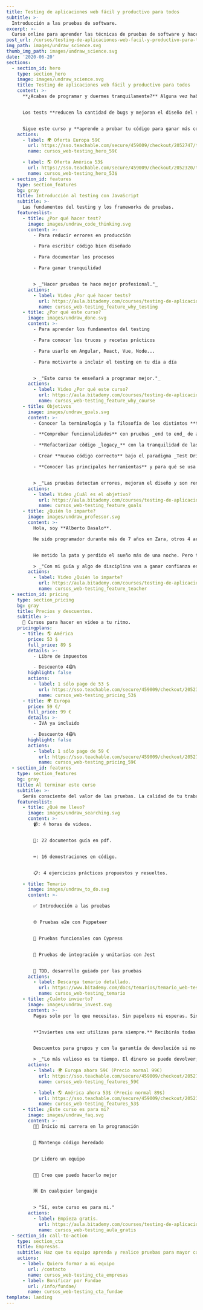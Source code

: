```yaml
---
title: Testing de aplicaciones web fácil y productivo para todos
subtitle: >-
  Introducción a las pruebas de software.
excerpt: >-
  Curso online para aprender las técnicas de pruebas de software y hacer testing fácil y rentable.
post_url: /cursos/testing-de-aplicaciones-web-facil-y-productivo-para-todos/
img_path: images/undraw_science.svg
thumb_img_path: images/undraw_science.svg
date: '2020-06-20'
sections:
  - section_id: hero
    type: section_hero
    image: images/undraw_science.svg
    title: Testing de aplicaciones web fácil y productivo para todos
    content: >-
      **¿Acabas de programar y duermes tranquilamente?** Alguna vez habrás sentido un escalofrío al desplegar tu web.


      Los tests **reducen la cantidad de bugs y mejoran el diseño del software**. Se pueden hacer de forma sencilla, incluso divertida; y desde luego rentable.


      Sigue este curso y **aprende a probar tu código para ganar más confianza y tranquilidad.**
    actions:
      - label: 🌍 Oferta Europa 59€
        url: https://sso.teachable.com/secure/459009/checkout/2052747/testing-de-aplicaciones-web-facil-y-productivo-para-todos?coupon_code=BIT_40
        name: cursos_web-testing_hero_59€

      - label: 🌎 Oferta América 53$
        url: https://sso.teachable.com/secure/459009/checkout/2052320/testing-de-aplicaciones-web-facil-y-productivo-para-todos?coupon_code=BIT_40
        name: cursos_web-testing_hero_53$
  - section_id: features
    type: section_features
    bg: gray
    title: Introducción al testing con JavaScript
    subtitle: >-
      Las fundamentos del testing y los frameworks de pruebas.
    featureslist:
      - title: ¿Por qué hacer test?
        image: images/undraw_code_thinking.svg
        content: >-
          - Para reducir errores en producción

          - Para escribir código bien diseñado

          - Para documentar los procesos

          - Para ganar tranquilidad


          > _"Hacer pruebas te hace mejor profesional."_
        actions:
          - label: Video ¿Por qué hacer tests?
            url: https://aula.bitademy.com/courses/testing-de-aplicaciones-web-facil-y-productivo-para-todos/lectures/21502622
            name: cursos_web-testing_feature_why_testing
      - title: ¿Por qué este curso?
        image: images/undraw_done.svg
        content: >-
          - Para aprender los fundamentos del testing

          - Para conocer los trucos y recetas prácticos

          - Para usarlo en Angular, React, Vue, Node...

          - Para motivarte a incluir el testing en tu día a día


          > _"Este curso te enseñará a programar mejor."_
        actions:
          - label: Video ¿Por qué este curso?
            url: https://aula.bitademy.com/courses/testing-de-aplicaciones-web-facil-y-productivo-para-todos/lectures/21502635
            name: cursos_web-testing_feature_why_course
      - title: Objetivos
        image: images/undraw_goals.svg
        content: >-
          - Conocer la terminología y la filosofía de los distintos **tipos de pruebas**.

          - **Comprobar funcionalidades** con pruebas _end to end_ de aplicaciones web.

          - **Refactorizar código _legacy_** con la tranquilidad de las pruebas unitarias y de integración.

          - Crear **nuevo código correcto** bajo el paradigma _Test Driven Development_.

          - **Conocer las principales herramientas** y para qué se usa cada una. _Puppeteer, Cypress y Jest._


          > _"Las pruebas detectan errores, mejoran el diseño y son rentables."_
        actions:
          - label: Video ¿Cuál es el objetivo?
            url: https://aula.bitademy.com/courses/testing-de-aplicaciones-web-facil-y-productivo-para-todos/lectures/18124744
            name: cursos_web-testing_feature_goals
      - title: ¿Quién lo imparte?
        image: images/undraw_professor.svg
        content: >-
          Hola, soy **Alberto Basalo**.

          He sido programador durante más de 7 años en Zara, otros 4 arquitecto de software para Tous y desde 2011 dirijo mi propia consultora. En total más de 20 años en la industria del software en grandes y pequeñas empresas.


          He metido la pata y perdido el sueño más de una noche. Pero también he aprendido que las pruebas me permiten dormir tranquilo.

          > _"Con mi guía y algo de disciplina vas a ganar confianza en tu desarrollo."_
        actions:
          - label: Video ¿Quién lo imparte?
            url: https://aula.bitademy.com/courses/testing-de-aplicaciones-web-facil-y-productivo-para-todos/lectures/18124745
            name: cursos_web-testing_feature_teacher
  - section_id: pricing
    type: section_pricing
    bg: gray
    title: Precios y descuentos.
    subtitle: >-
      🏡 Cursos para hacer en video a tu ritmo.
    pricingplans:
      - title: 🌎 América
        price: 53 $
        full_price: 89 $
        details: >-
          - Libre de impuestos

          - Descuento 4😷%
        highlight: false
        actions:
          - label: 1 sólo pago de 53 $
            url: https://sso.teachable.com/secure/459009/checkout/2052320/testing-de-aplicaciones-web-facil-y-productivo-para-todos?coupon_code=BIT_40
            name: cursos_web-testing_pricing_53$
      - title: 🌍 Europa
        price: 59 €/
        full_price: 99 €
        details: >-
          - IVA ya incluido

          - Descuento 4😷%
        highlight: false
        actions:
          - label: 1 sólo pago de 59 €
            url: https://sso.teachable.com/secure/459009/checkout/2052747/testing-de-aplicaciones-web-facil-y-productivo-para-todos?coupon_code=BIT_40
            name: cursos_web-testing_pricing_59€
  - section_id: features
    type: section_features
    bg: gray
    title: Al terminar este curso
    subtitle: >-
      Serás consciente del valor de las pruebas. La calidad de tu trabajo va a mejorar y se reflejará en tu reconocimiento laboral y en tu confianza.
    featureslist:
      - title: ¿Qué me llevo?
        image: images/undraw_searching.svg
        content: >-
          📹: 4 horas de videos.


          📖: 22 documentos guía en pdf.


          ⌨: 16 demostraciones en código.


          📋: 4 ejercicios prácticos propuestos y resueltos.

      - title: Temario
        image: images/undraw_to_do.svg
        content: >-

          ✅ Introducción a las pruebas


          🌐 Pruebas e2e con Puppeteer


          🌲 Pruebas funcionales con Cypress


          🔬 Pruebas de integración y unitarias con Jest


          🧬 TDD, desarrollo guiado por las pruebas
        actions:
          - label: Descarga temario detallado.
            url: https://www.bitademy.com/docs/temarios/temario_web-testing.pdf
            name: cursos_web-testing_temario
      - title: ¿Cuánto invierto?
        image: images/undraw_invest.svg
        content: >-
          Pagas solo por lo que necesitas. Sin papeleos ni esperas. Sin ataduras ni suscripciones.


          **Inviertes una vez utilizas para siempre.** Recibirás todas las actualizaciones y novedades.


          Descuentos para grupos y con la garantía de devolución si no te resulta útil.

          > _"Lo más valioso es tu tiempo. El dinero se puede devolver; el tiempo no."_
        actions:
          - label: 🌍 Europa ahora 59€ (Precio normal 99€)
            url: https://sso.teachable.com/secure/459009/checkout/2052747/testing-de-aplicaciones-web-facil-y-productivo-para-todos?coupon_code=BIT_40
            name: cursos_web-testing_features_59€

          - label: 🌎 América ahora 53$ (Precio normal 89$)
            url: https://sso.teachable.com/secure/459009/checkout/2052320/testing-de-aplicaciones-web-facil-y-productivo-para-todos?coupon_code=BIT_40
            name: cursos_web-testing_features_53$
      - title: ¿Este curso es para mi?
        image: images/undraw_faq.svg
        content: >-
          👨‍💻 Inicio mi carrera en la programación


          👴 Mantengo código heredado


          🙋‍♂️ Lidero un equipo


          👨‍💼 Creo que puedo hacerlo mejor


          🈸 En cualquier lenguaje


          > "Sí, este curso es para mi."
        actions:
          - label: Empieza gratis.
            url: https://aula.bitademy.com/courses/testing-de-aplicaciones-web-facil-y-productivo-para-todos/lectures/18124744
            name: cursos_web-testing_aula_gratis
  - section_id: call-to-action
    type: section_cta
    title: Empresas.
    subtitle: Haz que tu equipo aprenda y realice pruebas para mayor calidad y fiabilidad del software.
    actions:
      - label: Quiero formar a mi equipo
        url: /contacto
        name: cursos_web-testing_cta_empresas
      - label: Bonificar por Fundae
        url: /info/fundae/
        name: cursos_web-testing_cta_fundae
template: landing
---
```

